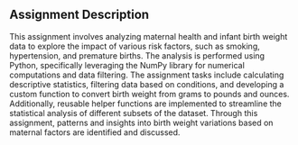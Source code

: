 ## Assignment Description
This assignment involves analyzing maternal health and infant birth weight data to explore the impact of various risk factors, such as smoking, hypertension, and premature births. The analysis is performed using Python, specifically leveraging the NumPy library for numerical computations and data filtering. The assignment tasks include calculating descriptive statistics, filtering data based on conditions, and developing a custom function to convert birth weight from grams to pounds and ounces. Additionally, reusable helper functions are implemented to streamline the statistical analysis of different subsets of the dataset. Through this assignment, patterns and insights into birth weight variations based on maternal factors are identified and discussed.






